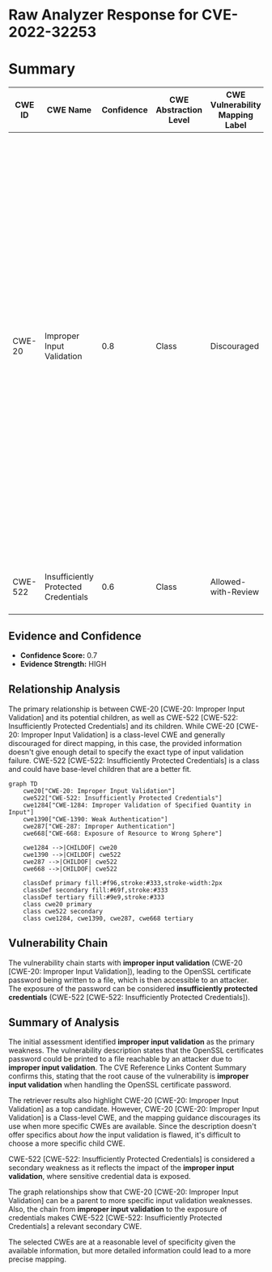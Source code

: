# Raw Analyzer Response for CVE-2022-32253

# Summary
| CWE ID | CWE Name | Confidence | CWE Abstraction Level | CWE Vulnerability Mapping Label | CWE-Vulnerability Mapping Notes |
|---|---|---|---|---|---|
| CWE-20 | Improper Input Validation | 0.8 | Class | Discouraged | Consider lower-level children such as Improper Use of Validation Framework (CWE-1173) or improper validation involving specific types or properties of input such as Specified Quantity (CWE-1284); Specified Index, Position, or Offset (CWE-1285); Syntactic Correctness (CWE-1286); Specified Type (CWE-1287); Consistency within Input (CWE-1288); or Unsafe Equivalence (CWE-1289). |
| CWE-522 | Insufficiently Protected Credentials | 0.6 | Class | Allowed-with-Review | Examine children of this entry to see if there is a better fit |

## Evidence and Confidence

*   **Confidence Score:** 0.7
*   **Evidence Strength:** HIGH

## Relationship Analysis
The primary relationship is between CWE-20 [CWE-20: Improper Input Validation] and its potential children, as well as CWE-522 [CWE-522: Insufficiently Protected Credentials] and its children. While CWE-20 [CWE-20: Improper Input Validation] is a class-level CWE and generally discouraged for direct mapping, in this case, the provided information doesn't give enough detail to specify the exact type of input validation failure. CWE-522 [CWE-522: Insufficiently Protected Credentials] is a class and could have base-level children that are a better fit.

```mermaid
graph TD
    cwe20["CWE-20: Improper Input Validation"]
    cwe522["CWE-522: Insufficiently Protected Credentials"]
    cwe1284["CWE-1284: Improper Validation of Specified Quantity in Input"]
    cwe1390["CWE-1390: Weak Authentication"]
    cwe287["CWE-287: Improper Authentication"]
    cwe668["CWE-668: Exposure of Resource to Wrong Sphere"]

    cwe1284 -->|CHILDOF| cwe20
    cwe1390 -->|CHILDOF| cwe522
    cwe287 -->|CHILDOF| cwe522
    cwe668 -->|CHILDOF| cwe522

    classDef primary fill:#f96,stroke:#333,stroke-width:2px
    classDef secondary fill:#69f,stroke:#333
    classDef tertiary fill:#9e9,stroke:#333
    class cwe20 primary
    class cwe522 secondary
    class cwe1284, cwe1390, cwe287, cwe668 tertiary
```

## Vulnerability Chain
The vulnerability chain starts with **improper input validation** (CWE-20 [CWE-20: Improper Input Validation]), leading to the OpenSSL certificate password being written to a file, which is then accessible to an attacker. The exposure of the password can be considered **insufficiently protected credentials** (CWE-522 [CWE-522: Insufficiently Protected Credentials]).

## Summary of Analysis
The initial assessment identified **improper input validation** as the primary weakness. The vulnerability description states that the OpenSSL certificates password could be printed to a file reachable by an attacker due to **improper input validation**. The CVE Reference Links Content Summary confirms this, stating that the root cause of the vulnerability is **improper input validation** when handling the OpenSSL certificate password.

The retriever results also highlight CWE-20 [CWE-20: Improper Input Validation] as a top candidate. However, CWE-20 [CWE-20: Improper Input Validation] is a Class-level CWE, and the mapping guidance discourages its use when more specific CWEs are available. Since the description doesn't offer specifics about *how* the input validation is flawed, it's difficult to choose a more specific child CWE.

CWE-522 [CWE-522: Insufficiently Protected Credentials] is considered a secondary weakness as it reflects the impact of the **improper input validation**, where sensitive credential data is exposed.

The graph relationships show that CWE-20 [CWE-20: Improper Input Validation] can be a parent to more specific input validation weaknesses. Also, the chain from **improper input validation** to the exposure of credentials makes CWE-522 [CWE-522: Insufficiently Protected Credentials] a relevant secondary CWE.

The selected CWEs are at a reasonable level of specificity given the available information, but more detailed information could lead to a more precise mapping.